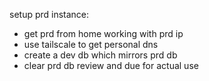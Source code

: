 setup prd instance: 
- get prd from home working with prd ip 
- use tailscale to get personal dns 
- create a dev db which mirrors prd db 
- clear prd db review and due for actual use
